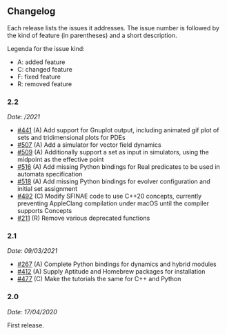 ## Changelog

Each release lists the issues it addresses. The issue number is followed by the kind of feature (in parentheses) and a short description. 

Legenda for the issue kind:

- A: added feature
- C: changed feature
- F: fixed feature
- R: removed feature

### 2.2

*Date: /2021*

- [#441](https://github.com/ariadne-cps/ariadne/issues/441) (A) Add support for Gnuplot output, including animated gif plot of sets and tridimensional plots for PDEs
- [#507](https://github.com/ariadne-cps/ariadne/issues/507) (A) Add a simulator for vector field dynamics
- [#509](https://github.com/ariadne-cps/ariadne/issues/509) (A) Additionally support a set as input in simulators, using the midpoint as the effective point
- [#516](https://github.com/ariadne-cps/ariadne/issues/516) (A) Add missing Python bindings for Real predicates to be used in automata specification
- [#518](https://github.com/ariadne-cps/ariadne/issues/518) (A) Add missing Python bindings for evolver configuration and initial set assignment
- [#492](https://github.com/ariadne-cps/ariadne/issues/492) (C) Modify SFINAE code to use C++20 concepts, currently preventing AppleClang compilation under macOS until the compiler supports Concepts
- [#211](https://github.com/ariadne-cps/ariadne/issues/211) (R) Remove various deprecated functions

### 2.1 

*Date: 09/03/2021*

- [#267](https://github.com/ariadne-cps/ariadne/issues/267) (A) Complete Python bindings for dynamics and hybrid modules
- [#412](https://github.com/ariadne-cps/ariadne/issues/412) (A) Supply Aptitude and Homebrew packages for installation
- [#477](https://github.com/ariadne-cps/ariadne/issues/477) (C) Make the tutorials the same for C++ and Python

### 2.0

*Date: 17/04/2020*

First release.
